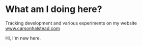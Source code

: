 # What am I doing here?
Tracking development and various experiments on my website www.carsonhalstead.com

Hi, I'm new here.
